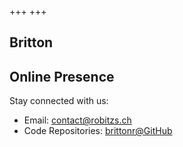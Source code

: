 +++
+++

## Britton

## Online Presence

Stay connected with us:

- Email: [contact@robitzs.ch](mailto:contact@robitzs.ch)
- Code Repositories: [brittonr@GitHub](https://github.com/brittonr)


